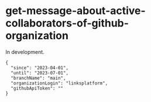 # get-message-about-active-collaborators-of-github-organization

In development.

```
{
  "since": "2023-04-01",
  "until": "2023-07-01",
  "branchName": "main",
  "organizationLogin": "linksplatform",
  "githubApiToken": ""
}
```
